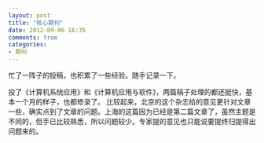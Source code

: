 ```yaml
---
layout: post
title: "核心期刊"
date: 2012-09-06 16:35
comments: true
categories: 
- 期刊
---
```


忙了一阵子的投稿，也积累了一些经验。随手记录一下。

投了《计算机系统应用》和《计算机应用与软件》，两篇稿子处理的都还挺快，基本一个月的样子，也都修录了。
比较起来，北京的这个杂志给的意见更针对文章一些，确实点到了文章的问题。上海的这篇因为已经是第二篇文章了，虽然主题是不同的，但手已比较熟悉，所以问题较少。专家提的意见也只能说要提终归提得出问题来的。
